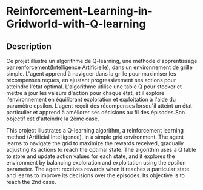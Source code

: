 # Reinforcement-Learning-in-Gridworld-with-Q-learning

## Description

Ce projet illustre un algorithme de Q-learning, une méthode d'apprentissage par renforcement(Intelligence Artificielle), dans un environnement de grille simple. L'agent apprend à naviguer dans la grille pour maximiser les récompenses reçues, en ajustant progressivement ses actions pour atteindre l'état optimal.
L'algorithme utilise une table Q pour stocker et mettre à jour les valeurs d'action pour chaque état, et il explore l'environnement en équilibrant exploration et exploitation à l'aide du paramètre epsilon. L'agent reçoit des récompenses lorsqu'il atteint un état particulier et apprend à améliorer ses décisions au fil des épisodes.Son objectif est d'atteindre la 2ème case.

This project illustrates a Q-learning algorithm, a reinforcement learning method (Artificial Intelligence), in a simple grid environment. The agent learns to navigate the grid to maximize the rewards received, gradually adjusting its actions to reach the optimal state.
The algorithm uses a Q table to store and update action values ​​for each state, and it explores the environment by balancing exploration and exploitation using the epsilon parameter. The agent receives rewards when it reaches a particular state and learns to improve its decisions over the episodes. Its objective is to reach the 2nd case.

